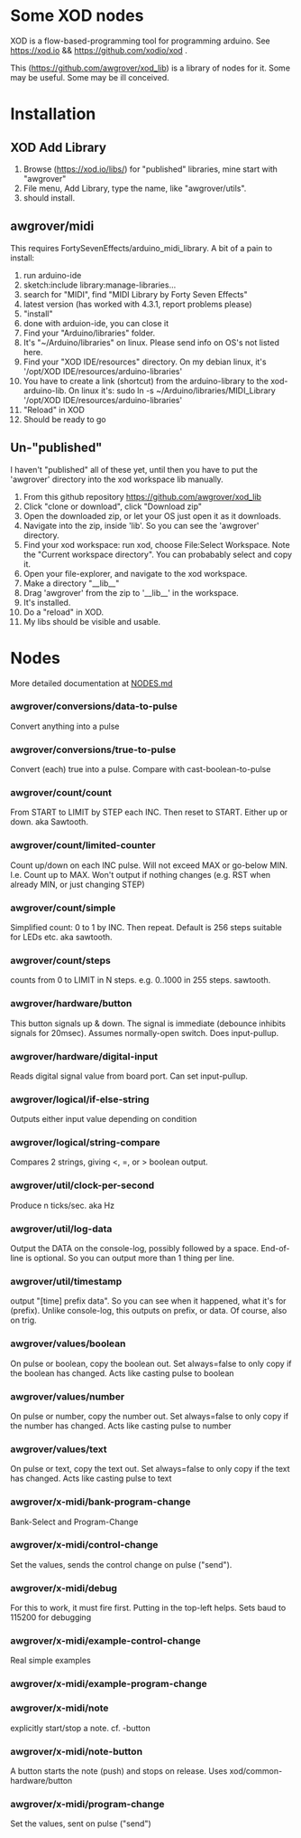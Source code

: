 # Some XOD nodes

XOD is a flow-based-programming tool for programming arduino. See https://xod.io && https://github.com/xodio/xod .

This (https://github.com/awgrover/xod_lib) is a library of nodes for it. Some may be useful. Some may be ill conceived.

# Installation

## XOD Add Library
1. Browse (https://xod.io/libs/) for "published" libraries, mine start with "awgrover"
1. File menu, Add Library, type the name, like "awgrover/utils".
1. should install.

## awgrover/midi
This requires FortySevenEffects/arduino_midi_library. A bit of a pain to install:
1. run arduino-ide
1. sketch:include library:manage-libraries...
1. search for "MIDI", find "MIDI Library by Forty Seven Effects"
1. latest version (has worked with 4.3.1, report problems please)
1. "install"
1. done with arduion-ide, you can close it
1. Find your "Arduino/libraries" folder.
1. It's "~/Arduino/libraries" on linux. Please send info on OS's not listed here.
1. Find your "XOD IDE/resources" directory. On my debian linux, it's '/opt/XOD IDE/resources/arduino-libraries'
1. You have to create a link (shortcut) from the arduino-library to the xod-arduino-lib. On linux it's:
    sudo ln -s ~/Arduino/libraries/MIDI_Library '/opt/XOD IDE/resources/arduino-libraries'
1. "Reload" in XOD
1. Should be ready to go

## Un-"published"
I haven't "published" all of these yet, until then you have to put the 'awgrover' directory into the xod workspace lib manually.

1. From this github repository https://github.com/awgrover/xod_lib
1. Click "clone or download", click "Download zip"
1. Open the downloaded zip, or let your OS just open it as it downloads.
1. Navigate into the zip, inside 'lib'. So you can see the 'awgrover' directory.
1. Find your xod workspace: run xod, choose File:Select Workspace. Note the "Current workspace directory". You can probabably select and copy it.
1. Open your file-explorer, and navigate to the xod workspace.
1. Make a directory "\_\_lib\_\_"
1. Drag 'awgrover' from the zip to '\_\_lib\_\_' in the workspace.
1. It's installed.
1. Do a "reload" in XOD.
1. My libs should be visible and usable.

# Nodes 
More detailed documentation at [NODES.md](/NODES.md)
<span id="auto generated below here"></span>
### awgrover/conversions/data-to-pulse
Convert anything into a pulse
### awgrover/conversions/true-to-pulse
Convert (each) true into a pulse. Compare with cast-boolean-to-pulse
### awgrover/count/count
From START to LIMIT by STEP each INC. Then reset to START. Either up or down. aka Sawtooth.
### awgrover/count/limited-counter
Count up/down on each  INC pulse. Will not exceed MAX or go-below MIN. I.e. Count up to MAX. Won't output if nothing changes (e.g. RST when already MIN, or just changing STEP)
### awgrover/count/simple
Simplified count: 0 to 1 by INC. Then repeat. Default is 256 steps suitable for LEDs etc. aka sawtooth.
### awgrover/count/steps
counts from 0 to LIMIT in N steps. e.g. 0..1000 in 255 steps. sawtooth.
### awgrover/hardware/button
This button signals up & down. The signal is immediate (debounce inhibits signals for 20msec). Assumes normally-open switch. Does input-pullup.
### awgrover/hardware/digital-input
Reads digital signal value from board port. Can set input-pullup.
### awgrover/logical/if-else-string
Outputs either input value depending on condition
### awgrover/logical/string-compare
Compares 2 strings, giving <, =, or > boolean output.
### awgrover/util/clock-per-second
Produce n ticks/sec. aka Hz
### awgrover/util/log-data
Output the DATA on the console-log, possibly followed by a space. End-of-line is optional. So you can output more than 1 thing per line.
### awgrover/util/timestamp
output "[time] prefix data". So you can see when it happened, what it's for (prefix). Unlike console-log, this outputs on prefix, or data. Of course, also on trig.
### awgrover/values/boolean
On pulse or boolean, copy the boolean out. Set always=false to only copy if the boolean has changed. Acts like casting pulse to boolean
### awgrover/values/number
On pulse or number, copy the number out. Set always=false to only copy if the number has changed. Acts like casting pulse to number
### awgrover/values/text
On pulse or text, copy the text out. Set always=false to only copy if the text has changed. Acts like casting pulse to text
### awgrover/x-midi/bank-program-change
Bank-Select and Program-Change
### awgrover/x-midi/control-change
Set the values, sends the control change on pulse ("send").
### awgrover/x-midi/debug
For this to work, it must fire first. Putting in the top-left helps. Sets baud to 115200 for debugging
### awgrover/x-midi/example-control-change
Real simple examples
### awgrover/x-midi/example-program-change

### awgrover/x-midi/note
explicitly start/stop a note. cf. -button
### awgrover/x-midi/note-button
A button starts the note (push) and stops on release. Uses xod/common-hardware/button
### awgrover/x-midi/program-change
Set the values, sent on pulse ("send")
